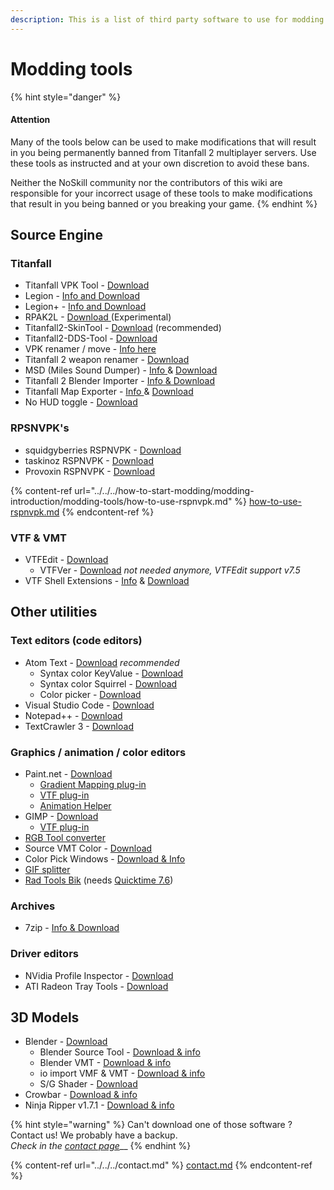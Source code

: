 ```yaml
---
description: This is a list of third party software to use for modding Titanfall 2.
---
```


# Modding tools

{% hint style="danger" %}
#### Attention

Many of the tools below can be used to make modifications that will result in you being permanently banned from Titanfall 2 multiplayer servers. Use these tools as instructed and at your own discretion to avoid these bans.&#x20;

Neither the NoSkill community nor the contributors of this wiki are responsible for your incorrect usage of these tools to make modifications that result in you being banned or you breaking your game.
{% endhint %}

## Source Engine

### Titanfall

* Titanfall VPK Tool - [Download](../../../tools/Titanfall\_VPKTool3.4\_Portable.zip)
* Legion - [Info and Download](https://wiki.modme.co/wiki/apps/Legion.html)
* Legion+ - [Info and Download](https://github.com/r-ex/LegionPlus)
* RPAK2L - [Download ](https://github.com/headassbtw/rpak2l/releases/latest)(Experimental)
* Titanfall2-SkinTool - [Download](https://github.com/zxcPandora/Titanfall2-SkinTool) (recommended)
* Titanfall2-DDS-Tool - [Download](https://github.com/greishuhs/Titanfall2-DDS-Tool)&#x20;
* VPK renamer / move - [Info here](../vpk-packpack.md#vpk-rename-move-batch-script)
* Titanfall 2 weapon renamer - [Download](https://bitbucket.org/lunderdeamon/tf2renamer)
* MSD (Miles Sound Dumper) - [Info ](https://github.com/Lyxica/Miles-10-Sound-Dumper)& [Download](https://github.com/Lyxica/Miles-10-Sound-Dumper/releases/tag/v1.0-tf2-beta1)
* Titanfall 2 Blender Importer - [Info & Download](https://github.com/snake-biscuits/io\_import\_rbsp)
* Titanfall Map Exporter - [Info ](../../../r2-ripping/exporting-maps.md)& [Download](https://raw.githubusercontent.com/Wanty5883/Titanfall2/master/tools/TitanfallMapExporter.py)
* No HUD toggle - [Download](https://www.moddb.com/games/titanfall-2/downloads/toggle-hud5)

### RPSNVPK's

* squidgyberries RSPNVPK - [Download](https://github.com/squidgyberries/RSPNVPK)
* taskinoz RSPNVPK - [Download](https://github.com/taskinoz/RSPNVPK)
* Provoxin RSPNVPK - [Download](https://github.com/Provoxin/RSPNVPK-GUI)



{% content-ref url="../../../how-to-start-modding/modding-introduction/modding-tools/how-to-use-rspnvpk.md" %}
[how-to-use-rspnvpk.md](../../../how-to-start-modding/modding-introduction/modding-tools/how-to-use-rspnvpk.md)
{% endcontent-ref %}

### VTF & VMT

* VTFEdit - [Download](../../../tools/vtfedit133.zip)
  * VTFVer - [Download](http://cra0kalo.com/public/VTFVer.zip) _not needed anymore, VTFEdit support v7.5_
* VTF Shell Extensions - [Info](https://developer.valvesoftware.com/wiki/VTF\_Shell\_Extensions) & [Download](https://www.wunderboy.org/valve-hl2source-sdk-tools/#vtf\_shell)

## Other utilities

### Text editors (code editors)

* Atom Text - [Download](https://atom.io/) _recommended_
  * Syntax color KeyValue - [Download](https://atom.io/packages/language-source-cfg)
  * Syntax color Squirrel - [Download](https://atom.io/packages/squirrel-language)
  * Color picker - [Download](https://atom.io/packages/color-picker)
* Visual Studio Code - [Download](https://code.visualstudio.com/)
* Notepad++ - [Download](https://notepad-plus-plus.org/downloads/)
* TextCrawler 3 - [Download](https://www.digitalvolcano.co.uk/tcdownloads.html)

### Graphics / animation / color editors

* Paint.net - [Download](https://www.getpaint.net/)
  * [Gradient Mapping plug-in](https://forums.getpaint.net/topic/6265-gradient-mapping/)
  * [VTF plug-in](../../../tools/pdnvtfplugin111.zip)
  * [Animation Helper](https://pixelbyte.itch.io/paint-net-sprite-plugin)
* GIMP - [Download](https://www.gimp.org/downloads/)
  * [VTF plug-in](https://www.tophattwaffle.com/downloads/gimp-vtf-plugin/)
* [RGB Tool converter](http://hewmc.blogspot.fr/2012/12/rgb-to-percentage-converter.html)
* Source VMT Color - [Download](https://dev.cra0kalo.com/?p=155)
* Color Pick Windows - [Download & Info](https://pixelbyte.itch.io/color-pick)
* [GIF splitter](https://ezgif.com/split)
* [Rad Tools Bik](http://www.radgametools.com/bnkdown.htm) (needs [Quicktime 7.6](https://support.apple.com/downloads/quicktime))

### Archives

* 7zip - [Info & Download](https://www.7-zip.org/)

### Driver editors

* NVidia Profile Inspector - [Download](https://nvidia-inspector.en.lo4d.com/windows)
* ATI Radeon Tray Tools - [Download](https://www.majorgeeks.com/files/details/ati\_tray\_tools.html)

## 3D Models

* Blender - [Download](https://www.blender.org/)
  * Blender Source Tool - [Download & info](https://steamreview.org/BlenderSourceTools/)
  * Blender VMT - [Download & info](https://github.com/lasa01/blender-vmt)
  * io import VMF & VMT - [Download & info](https://github.com/lasa01/io\_import\_vmf)
  * S/G Shader - [Download](../../../tools/SG\_Shader.blend)
* Crowbar - [Download & info](http://steamcommunity.com/groups/CrowbarTool)
* Ninja Ripper v1.7.1 - [Download & info](https://cgig.ru/ninjaripper/)



{% hint style="warning" %}
Can't download one of those software ? Contact us! We probably have a backup.\
_Check in the_ [_contact page_](../../../contact.md)__
{% endhint %}

{% content-ref url="../../../contact.md" %}
[contact.md](../../../contact.md)
{% endcontent-ref %}
